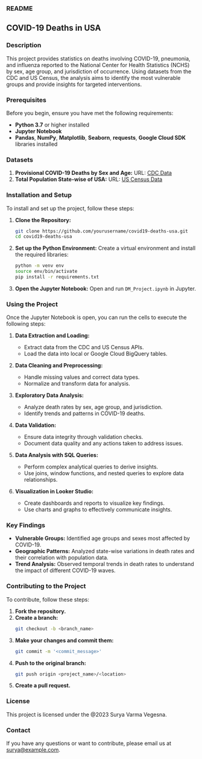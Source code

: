 ### README

## COVID-19 Deaths in USA

### Description
This project provides statistics on deaths involving COVID-19, pneumonia, and influenza reported to the National Center for Health Statistics (NCHS) by sex, age group, and jurisdiction of occurrence. Using datasets from the CDC and US Census, the analysis aims to identify the most vulnerable groups and provide insights for targeted interventions.

### Prerequisites
Before you begin, ensure you have met the following requirements:
- **Python 3.7** or higher installed
- **Jupyter Notebook**
- **Pandas**, **NumPy**, **Matplotlib**, **Seaborn**, **requests**, **Google Cloud SDK** libraries installed

### Datasets
1. **Provisional COVID-19 Deaths by Sex and Age:**
   URL: [CDC Data](https://data.cdc.gov/NCHS/Provisional-COVID-19-Deaths-by-Sex-and-Age/9bhg-hcku)
2. **Total Population State-wise of USA:**
   URL: [US Census Data](https://www.census.gov/data/datasets.html)

### Installation and Setup
To install and set up the project, follow these steps:

1. **Clone the Repository:**
   ```sh
   git clone https://github.com/yourusername/covid19-deaths-usa.git
   cd covid19-deaths-usa
   ```

2. **Set up the Python Environment:**
   Create a virtual environment and install the required libraries:
   ```sh
   python -m venv env
   source env/bin/activate
   pip install -r requirements.txt
   ```

3. **Open the Jupyter Notebook:**
   Open and run `DM_Project.ipynb` in Jupyter.

### Using the Project
Once the Jupyter Notebook is open, you can run the cells to execute the following steps:

1. **Data Extraction and Loading:**
   - Extract data from the CDC and US Census APIs.
   - Load the data into local or Google Cloud BigQuery tables.

2. **Data Cleaning and Preprocessing:**
   - Handle missing values and correct data types.
   - Normalize and transform data for analysis.

3. **Exploratory Data Analysis:**
   - Analyze death rates by sex, age group, and jurisdiction.
   - Identify trends and patterns in COVID-19 deaths.

4. **Data Validation:**
   - Ensure data integrity through validation checks.
   - Document data quality and any actions taken to address issues.

5. **Data Analysis with SQL Queries:**
   - Perform complex analytical queries to derive insights.
   - Use joins, window functions, and nested queries to explore data relationships.

6. **Visualization in Looker Studio:**
   - Create dashboards and reports to visualize key findings.
   - Use charts and graphs to effectively communicate insights.

### Key Findings
- **Vulnerable Groups:** Identified age groups and sexes most affected by COVID-19.
- **Geographic Patterns:** Analyzed state-wise variations in death rates and their correlation with population data.
- **Trend Analysis:** Observed temporal trends in death rates to understand the impact of different COVID-19 waves.

### Contributing to the Project
To contribute, follow these steps:
1. **Fork the repository.**
2. **Create a branch:**
   ```sh
   git checkout -b <branch_name>
   ```
3. **Make your changes and commit them:**
   ```sh
   git commit -m '<commit_message>'
   ```
4. **Push to the original branch:**
   ```sh
   git push origin <project_name>/<location>
   ```
5. **Create a pull request.**

### License
This project is licensed under the @2023 Surya Varma Vegesna.

### Contact
If you have any questions or want to contribute, please email us at surya@example.com.

